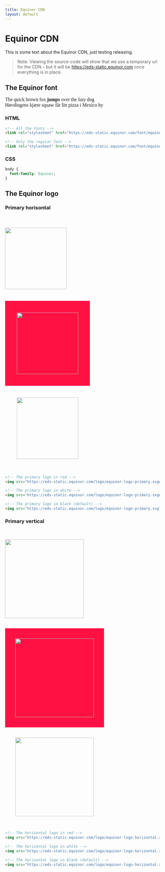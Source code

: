 ```yaml
---
title: Equinor CDN
layout: default
---
```


# Equinor CDN

This is some text about the Equinor CDN, just testing releasing.

> Note: Viewing the source-code will show that we use a temporary url for the CDN – but it will be https://eds-static.equinor.com once everything is in place.

## The Equinor font

<div style="font-family: Equinor; font-size: 1.125em">
  <p>The quick brown fox <strong>jumps</strong> over the <em>lazy</em> dog<br />
  Høvdingens kjære squaw får litt pizza i Mexico by</p>
</div>

### HTML

```html
<!-- All the fonts -->
<link rel="stylesheet" href="https://eds-static.equinor.com/font/equinor-font.css" />

<!-- Only the regular font -->
<link rel="stylesheet" href="https://eds-static.equinor.com/font/equinor-regular.css" />
```

### CSS

```css
body {
  font-family: Equinor;
}
```

## The Equinor logo

### Primary horisontal

<img src="https://eds-static.equinor.com/logo/equinor-logo-primary.svg#red" style="width: 200px; margin: 38px; margin-left: 0;" />

<div style="background-color: #ff1243; display: inline-block">
  <img src="https://eds-static.equinor.com/logo/equinor-logo-primary.svg#white" style="width: 200px; margin: 38px; background-color: transparent" />
</div>

<img src="https://eds-static.equinor.com/logo/equinor-logo-primary.svg" style="width: 200px; margin: 38px;" />

```html
<!-- The primary logo in red -->
<img src="https://eds-static.equinor.com/logo/equinor-logo-primary.svg#red" style="width: 200px; margin: 38px;" />

<!-- The primary logo in white -->
<img src="https://eds-static.equinor.com/logo/equinor-logo-primary.svg#white" style="width: 200px; margin: 38px;" />

<!-- The primary logo in black (default) -->
<img src="https://eds-static.equinor.com/logo/equinor-logo-primary.svg" style="width: 200px; margin: 38px" />
```

### Primary vertical

<img src="https://eds-static.equinor.com/logo/equinor-logo-horizontal.svg#red" style="width: 256px; margin: 33px; margin-left: 0;" />

<div style="background-color: #ff1243; display: inline-block">
  <img src="https://eds-static.equinor.com/logo/equinor-logo-horizontal.svg#white" style="width: 256px; margin: 33px; background-color: transparent" />
</div>

<img src="https://eds-static.equinor.com/logo/equinor-logo-horizontal.svg" style="width: 256px; margin: 33px;" />


```html
<!-- The horizontal logo in red -->
<img src="https://eds-static.equinor.com/logo/equinor-logo-horizontal.svg#red" style="width: 256px; margin: 33px;" />

<!-- The horizontal logo in white -->
<img src="https://eds-static.equinor.com/logo/equinor-logo-horizontal.svg#white" style="width: 256px; margin: 33px;" />

<!-- The horizontal logo in black (default) -->
<img src="https://eds-static.equinor.com/logo/equinor-logo-horizontal.svg" style="width: 256px; margin: 33px" />
```
